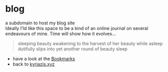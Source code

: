 # blog
a subdomain to host my blog site<br>
Ideally I'ld like this space to be a kind of an online journal on several endeavours of mine. Time will show how it evolves...

> sleeping beauty awakening
> to the harvest of her beauty while asleep
> dutifully slips into
> yet another round of beauty sleep

- have a look at the [Bookmarks]
- back to [kyriazis.xyz]

[Bookmarks]: <https://bookmarks.kyriazis.xyz>
[kyriazis.xyz]: <https://kyriazis.xyz>
